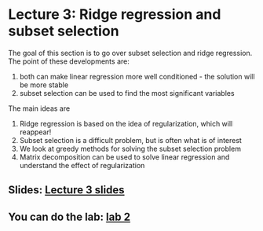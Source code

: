 # Lecture 3: Ridge regression and subset selection

The goal of this section is to go over subset selection and ridge regression.  The point of these developments are:
1. both can make linear regression more well conditioned - the solution will be more stable
1. subset selection can be used to find the most significant variables

The main ideas are 
1. Ridge regression is based on the idea of regularization, which will reappear!
1. Subset selection is a difficult problem, but is often what is of interest
1. We look at greedy methods for solving the subset selection problem
1. Matrix decomposition can be used to solve linear regression and understand the effect of regularization

## Slides: [Lecture 3 slides](lecture3slides.pdf)
## You can do the lab: [lab 2](../../lab/lab2.ipynb)
